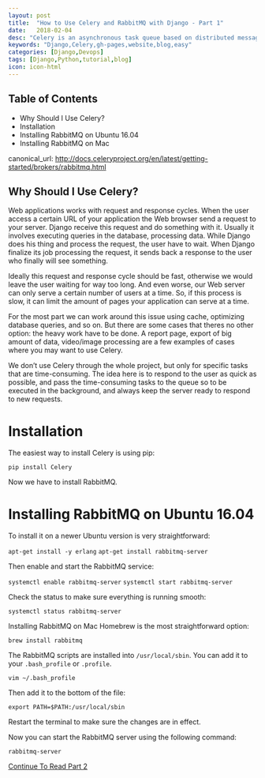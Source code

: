 ```yaml
---
layout: post
title:  "How to Use Celery and RabbitMQ with Django - Part 1"
date:   2018-02-04
desc: "Celery is an asynchronous task queue based on distributed message passing. Task queues are used as a strategy to distribute the workload between threads/machines. In this tutorial I will explain how to install and setup Celery + RabbitMQ to execute asynchronous in a Django application. To work with Celery, we also need to install RabbitMQ because Celery requires an external solution to send and receive messages. Those solutions are called message brokers. Currently, Celery supports RabbitMQ, Redis, and Amazon SQS as message broker solutions."
keywords: "Django,Celery,gh-pages,website,blog,easy"
categories: [Django,Devops]
tags: [Django,Python,tutorial,blog]
icon: icon-html
---
```


## Table of Contents
<ul>
	<li>Why Should I Use Celery?</li>
	<li>Installation</li>
	<li>Installing RabbitMQ on Ubuntu 16.04</li>
	<li>Installing RabbitMQ on Mac</li>
</ul>


canonical_url: http://docs.celeryproject.org/en/latest/getting-started/brokers/rabbitmq.html



<h2>Why Should I Use Celery?</h2>
<p>Web applications works with request and response cycles. When the user access a certain URL of your application the Web browser send a request to your server. Django receive this request and do something with it. Usually it involves executing queries in the database, processing data. While Django does his thing and process the request, the user have to wait. When Django finalize its job processing the request, it sends back a response to the user who finally will see something.</p>

<p>Ideally this request and response cycle should be fast, otherwise we would leave the user waiting for way too long. And even worse, our Web server can only serve a certain number of users at a time. So, if this process is slow, it can limit the amount of pages your application can serve at a time.</p>

<p>For the most part we can work around this issue using cache, optimizing database queries, and so on. But there are some cases that theres no other option: the heavy work have to be done. A report page, export of big amount of data, video/image processing are a few examples of cases where you may want to use Celery.</p>

<p>We don’t use Celery through the whole project, but only for specific tasks that are time-consuming. The idea here is to respond to the user as quick as possible, and pass the time-consuming tasks to the queue so to be executed in the background, and always keep the server ready to respond to new requests.</p>




# Installation
The easiest way to install Celery is using pip:

`pip install Celery`

Now we have to install RabbitMQ.

# Installing RabbitMQ on Ubuntu 16.04
To install it on a newer Ubuntu version is very straightforward:

`apt-get install -y erlang`
`apt-get install rabbitmq-server`

Then enable and start the RabbitMQ service:

`systemctl enable rabbitmq-server`
`systemctl start rabbitmq-server`

Check the status to make sure everything is running smooth:

`systemctl status rabbitmq-server`

Installing RabbitMQ on Mac
Homebrew is the most straightforward option:

`brew install rabbitmq`

The RabbitMQ scripts are installed into `/usr/local/sbin`. You can add it to your `.bash_profile` or `.profile`.

`vim ~/.bash_profile`

Then add it to the bottom of the file:

`
export PATH=$PATH:/usr/local/sbin
`

Restart the terminal to make sure the changes are in effect.

Now you can start the RabbitMQ server using the following command:

`rabbitmq-server`


[Continue To Read Part 2](http://pmutua.github.io/2018/04/26/how-to-use-celery-with-django-part-2/)